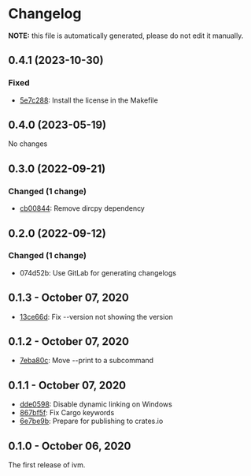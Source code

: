 # Changelog

**NOTE:** this file is automatically generated, please do not edit it manually.

<!-- new section -->

## 0.4.1 (2023-10-30)

### Fixed

* [5e7c288](https://github.com/inko-lang/ivm/commit/5e7c288): Install the license in the Makefile

## 0.4.0 (2023-05-19)

No changes

## 0.3.0 (2022-09-21)

### Changed (1 change)

* [cb00844](https://github.com/inko-lang/ivm/commit/cb00844): Remove dircpy dependency

## 0.2.0 (2022-09-12)

### Changed (1 change)

- 074d52b: Use GitLab for generating changelogs

## 0.1.3 - October 07, 2020

* [13ce66d](https://github.com/inko-lang/ivm/commit/13ce66d): Fix --version not showing the version

## 0.1.2 - October 07, 2020

* [7eba80c](https://github.com/inko-lang/ivm/commit/7eba80c): Move --print to a subcommand

## 0.1.1 - October 07, 2020

* [dde0598](https://github.com/inko-lang/ivm/commit/dde0598): Disable dynamic linking on Windows
* [867bf5f](https://github.com/inko-lang/ivm/commit/867bf5f): Fix Cargo keywords
* [6e7be9b](https://github.com/inko-lang/ivm/commit/6e7be9b): Prepare for publishing to crates.io

## 0.1.0 - October 06, 2020

The first release of ivm.

